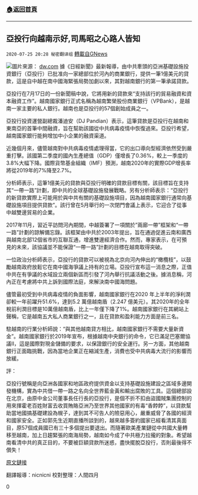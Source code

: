 ###  [:house:返回首頁](https://github.com/ourhimalayas/txt)
---

## 亞投行向越南示好,司馬昭之心路人皆知
`2020-07-25 20:28 秘密翻译组` [轉載自GNews](https://gnews.org/zh-hant/276188/)

![](https://s3.amazonaws.com/gnews-media-offload/wp-content/uploads/2020/07/25202451/Picture-1-161.png)圖片來源： [dw.com](https://www.dw.com/zh/%E4%B9%A0%E5%AE%89%E4%BC%9A%E6%9D%A8%E6%B4%81%E7%AF%AA%E6%89%93%E5%A4%B4%E9%98%B5-%E4%BA%9A%E6%8A%95%E8%A1%8C%E5%8F%AF%E4%BB%A5%E8%B0%88/a-38868525) 
據《日經新聞》最新報導，由中共牽頭的亞洲基礎設施投資銀行（亞投行）已批准向一家總部位於河內的商業銀行，提供一筆1億美元的貸款，這是自中越在南中國海緊張局勢加劇以來，其對越南銀行的第一筆承諾貸款。

亞投行在7月17日的一份新聞稿中說，它將用新的貸款來“支持該行的貿易融資和資本融資工作”。越南國家銀行正式名稱為越南繁榮股份商業銀行（VPBank），是越南一家主要的私人銀行。越南也是亞投行的57個創始成員之一。

亞投行投資運營副總裁潘迪安（DJ Pandian）表示，這筆貸款是亞投行在越南和東南亞的首筆中間融資，旨在幫助該國從中共病毒疫情中恢復過來。亞投行希望，越南國家銀行能夠增加中小企業的融資渠道。

近幾個月來，儘管越南對中共病毒疫情處理得當，它的出口導向型經濟依然受到嚴重打擊。該國第二季度的國內生產總值（GDP）僅增長了0.36%，較上一季度的3.8%大幅下降。國際貨幣基金組織（IMF）預測，越南2020年的實際GDP增長率將從2019年的7%降至2.7%。

分析師表示，這筆1億美元的貸款與亞投行明確的貸款目標有關，該目標旨在支持其“一帶一路”計劃，即中共的全球基礎設施發展戰略。另有分析師表示：“亞投行的新貸款實際上可能用於與中共有關的基礎設施項目，因為越南國家銀行通常向基礎設施項目提供貸款”。該行曾在5月舉行的一次閉門會議上表示，它迎合了從事中越雙邊貿易的企業。

2017年11月，習近平訪問河內期間，中越簽署了一項關於”兩廊一帶”框架和“一帶一路”計劃的諒解備忘錄。該框架由中共於2003年提出，旨在通過促進云南和廣西與越南北部12個省市的互聯互通，增進雙邊經濟合作。然而，專家表示，在可預見的未來，該協議並不能保證“一帶一路”計劃的目標在越南取得突破。

一位政治分析師表示，亞投行的貸款可以被視為北京向河內伸出的“橄欖枝”，以鼓勵越南政府放鬆它在南中國海爭議上持有的立場。亞投行宣布這一消息之際，正值中共在有爭議的水域設立兩個新區而引發了河內舉行抗議活動之後。據消息稱，河內正在考慮將中共上訴到國際法庭，來解決南中國海問題。

儘管最初受到中共病毒疫情的負面影響，越南國家銀行在2020 年上半年的淨利潤卻較一年前躍升51.6%，達到5.2 萬億越南盾（2.247 億美元）。其2020年的全年稅前利潤目標是10萬億越南盾，比上一年僅下降了1%。越南國家銀行在其網站上聲稱，它是越南五大私人商業銀行之一，且在貸款和盈利能力方面是前三名。

駐越南的行業分析師說：“與其他越南貸方相比，越南國家銀行不需要大量新資金”。越南國家銀行於2019年宣布，根據越南中央銀行的命令，它已滿足巴塞爾協議Ⅱ，這是國際對現金儲備的要求，以保證銀行的安全運行。另一方面，其他越南銀行正面臨挑戰，因為當地企業正在縮減生產，消費也受中共病毒大流行的影響而放緩。

評：

亞投行號稱是向亞洲各國家和地區政府提供資金以支持基礎設施建設之區域多邊開發機構，實為中共借一帶一路之名向全世界藍金黃和輸出腐敗的工具。這個總部設在北京，由原中金公司董事長任行長的亞投行，是個不折不扣由盜國賊集團控制的用來揮霍老百姓財富去收買賄賂亞洲乃至世界其他國家的有毒“香餑餑”，以貸款幫助當地國搞基礎建設為幌子，達到其不可告人的險惡用心，嚴重威脅了各國的經濟和國家安全。正如郭先生近期直播所談到的，越來越多簽約國家已經看清其真面目，原57個成員國已有三十多個提出要退出。而隨著歐美產業鏈從中共國大量轉移至越南，加上日趨緊張的南海局勢，越南如今成了中共極力拉攏的對象。希望越南看清中共的真正目的，不要被巨額貸款所迷惑，盡快擺脫亞投行，否則最後得不償失！

[原文鏈接](https://asia.nikkei.com/Spotlight/Belt-and-Road/AIIB-makes-first-loan-to-Vietnam-bank-amid-South-China-Sea-tensions)

翻譯報導：nicnicni 
校對整理：人間四月

0
